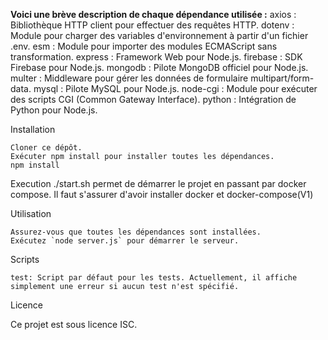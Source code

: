 **Voici une brève description de chaque dépendance utilisée :**
    axios : Bibliothèque HTTP client pour effectuer des requêtes HTTP.
    dotenv : Module pour charger des variables d'environnement à partir d'un fichier .env.
    esm : Module pour importer des modules ECMAScript sans transformation.
    express : Framework Web pour Node.js.
    firebase : SDK Firebase pour Node.js.
    mongodb : Pilote MongoDB officiel pour Node.js.
    multer : Middleware pour gérer les données de formulaire multipart/form-data.
    mysql : Pilote MySQL pour Node.js.
    node-cgi : Module pour exécuter des scripts CGI (Common Gateway Interface).
    python : Intégration de Python pour Node.js.

Installation

    Cloner ce dépôt.
    Exécuter npm install pour installer toutes les dépendances.
    npm install

Execution 
./start.sh permet de démarrer le projet en passant par docker compose. Il faut s'assurer d'avoir installer docker et docker-compose(V1)

Utilisation

    Assurez-vous que toutes les dépendances sont installées.
    Exécutez `node server.js` pour démarrer le serveur.

Scripts

    test: Script par défaut pour les tests. Actuellement, il affiche simplement une erreur si aucun test n'est spécifié.

Licence

Ce projet est sous licence ISC.